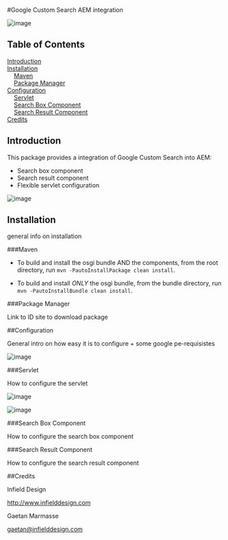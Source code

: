 #Google Custom Search AEM integration

![image](https://raw.github.com/infielddesign/aem-id-googlesearch/master/documents/wiki/images/componentsOnPage.png)

## Table of Contents

[Introduction](#introduction)    
[Installation](#installation)    
&nbsp;&nbsp;&nbsp;&nbsp;[Maven](#maven)    
&nbsp;&nbsp;&nbsp;&nbsp;[Package Manager](#package-manager)    
[Configuration](#configuration)    
&nbsp;&nbsp;&nbsp;&nbsp;[Servlet](#servlet)    
&nbsp;&nbsp;&nbsp;&nbsp;[Search Box Component](#search-box-component)    
&nbsp;&nbsp;&nbsp;&nbsp;[Search Result Component](#serch-result-component)    
[Credits](#credits)     

## Introduction

This package provides a integration of Google Custom Search into AEM:

- Search box component
- Search result component
- Flexible servlet configuration

![image](https://raw.github.com/infielddesign/aem-id-googlesearch/master/documents/wiki/images/componentsHighlight.png)

## Installation

general info on installation

###Maven

- To build and install the osgi bundle AND the components, from the root directory, run ``mvn -PautoInstallPackage clean install``.
 
- To build and install *ONLY* the osgi bundle, from the bundle directory, run ``mvn -PautoInstallBundle clean install``.


###Package Manager

Link to ID site to download package

##Configuration

General intro on how easy it is to configure + some google pe-requisistes

![image](https://raw.github.com/infielddesign/aem-id-googlesearch/master/documents/wiki/images/cseTurnedOn.png)

###Servlet

How to configure the servlet

![image](https://raw.github.com/infielddesign/aem-id-googlesearch/master/documents/wiki/images/osgiConfig.png)

![image](https://raw.github.com/infielddesign/aem-id-googlesearch/master/documents/wiki/images/servletRawResult.png)

###Search Box Component

How to configure the search box component

###Search Result Component

How to configure the search result component

##Credits

Infield Design 

http://www.infielddesign.com

Gaetan Marmasse

gaetan@infielddesign.com